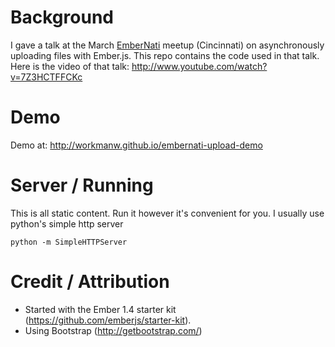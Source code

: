 Background
====================
I gave a talk at the March [EmberNati](http://www.meetup.com/EmberNati/) meetup (Cincinnati) on asynchronously uploading files with Ember.js. 
This repo contains the code used in that talk.
Here is the video of that talk: http://www.youtube.com/watch?v=7Z3HCTFFCKc

Demo
====================
Demo at: http://workmanw.github.io/embernati-upload-demo

Server / Running
====================
This is all static content. Run it however it's convenient for you. I usually use python's simple http server 

    python -m SimpleHTTPServer

Credit / Attribution
====================
  * Started with the Ember 1.4 starter kit (https://github.com/emberjs/starter-kit).
  * Using Bootstrap (http://getbootstrap.com/)
 
